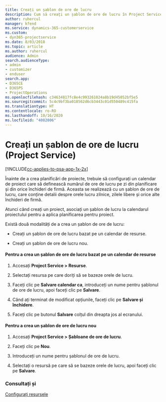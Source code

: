 ```yaml
---
title: Creați un șablon de ore de lucru
description: Cum să creați un șablon de ore de lucru în Project Service
author: ruhercul
manager: kfend
ms.service: dynamics-365-customerservice
ms.custom:
- dyn365-projectservice
ms.date: 8/03/2018
ms.topic: article
ms.author: ruhercul
audience: Admin
search.audienceType:
- admin
- customizer
- enduser
search.app:
- D365CE
- D365PS
- ProjectOperations
ms.openlocfilehash: c34634817fc8e4c993261024a8b19d45052bf5e5
ms.sourcegitcommit: 5c4c9bf3ba018562d6cb3443c01d550489c415fa
ms.translationtype: HT
ms.contentlocale: ro-RO
ms.lasthandoff: 10/16/2020
ms.locfileid: "4082806"
---
```

# <a name="create-a-work-hours-template-project-service"></a>Creați un șablon de ore de lucru (Project Service)

[!INCLUDE[cc-applies-to-psa-app-1x-2x](../includes/cc-applies-to-psa-app-1x-2x.md)]

Înainte de a crea planificări de proiecte, trebuie să configurați un calendar de proiect care să definească numărul de ore de lucru pe zi din planificare și din orice închideri de firmă. Aceasta se realizează cu un șablon de ore de lucru, care conține detalii despre orele lucru zilnice, zilele libere și orice alte închideri de firmă.  
  
 Atunci când creați un proiect, asociați un șablon de lucru la calendarul proiectului pentru a aplica planificarea pentru proiect.  
  
 Există două modalități de a crea un șablon de ore de lucru:  
  
-   Creați un șablon de ore de lucru bazat pe un calendar de resurse.  
  
-   Creați un șablon de ore de lucru nou.  
  
#### <a name="to-create-a-work-hours-template-based-on-a-resources-calendar"></a>Pentru a crea un șablon de ore de lucru bazat pe un calendar de resurse  
  
1.  Accesați **Project Service > Resurse**.  
  
2.  Selectați resursa pe care doriți să se bazeze orele de lucru.  
  
3.  Faceți clic pe **Salvare calendar ca**, introduceți un nume pentru șablonul de ore de lucru, apoi faceți clic pe **Salvare**.  
  
4.  Când ați terminat de modificat opțiunile, faceți clic pe **Salvare și închidere**.  
  
5.  Faceți clic pe butonul **Salvare** colțul din dreapta jos al ecranului.  
  
#### <a name="to-create-a-new-work-hours-template"></a>Pentru a crea un șablon de ore de lucru nou  
  
1.  Accesați **Project Service > Șabloane de ore de lucru**.  
  
2.  Faceți clic pe **Nou**.  
  
3.  Introduceți un nume pentru șablonul de ore de lucru.  
  
4.  Selectați o resursă pe care să se bazeze orele de lucru, apoi faceți clic pe **Salvare**.  
  
### <a name="see-also"></a>Consultați și  
 [Configurați resursele](../psa/set-up-resources.md)
